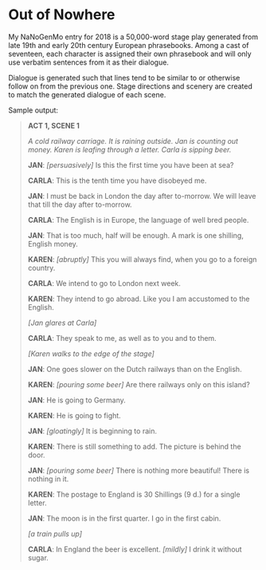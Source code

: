 # Out of Nowhere
My NaNoGenMo entry for 2018 is a 50,000-word stage play generated from late 19th and early 20th century European phrasebooks. Among a cast of seventeen, each character is assigned their own phrasebook and will only use verbatim sentences from it as their dialogue.

Dialogue is generated such that lines tend to be similar to or otherwise follow on from the previous one. Stage directions and scenery are created to match the generated dialogue of each scene.

Sample output:

>**ACT 1, SCENE 1**
>
>_A cold railway carriage. It is raining outside. Jan is counting out money. Karen is leafing through a letter. Carla is sipping beer._
>
>**JAN**:
> _[persuasively]_ Is this the first time you have been at sea?
>
>**CARLA**:
> This is the tenth time you have disobeyed me.
>
>**JAN**:
> I must be back in London the day after to-morrow. We will leave that till the day after to-morrow.
>
>**CARLA**:
> The English is in Europe, the language of well bred people.
>
>**JAN**:
> That is too much, half will be enough. A mark is one shilling, English money.
>
>**KAREN**:
> _[abruptly]_ This you will always find, when you go to a foreign country.
>
>**CARLA**:
> We intend to go to London next week.
>
>**KAREN**:
> They intend to go abroad. Like you I am accustomed to the English.
>
>_[Jan glares at Carla]_
>
>**CARLA**:
> They speak to me, as well as to you and to them.
>
>_[Karen walks to the edge of the stage]_
>
>**JAN**:
> One goes slower on the Dutch railways than on the English.
>
>**KAREN**:
> _[pouring some beer]_ Are there railways only on this island?
>
>**JAN**:
> He is going to Germany.
>
>**KAREN**:
> He is going to fight.
>
>**JAN**:
> _[gloatingly]_ It is beginning to rain.
>
>**KAREN**:
> There is still something to add. The picture is behind the door.
>
>**JAN**:
> _[pouring some beer]_ There is nothing more beautiful! There is nothing in it.
>
>**KAREN**:
> The postage to England is 30 Shillings (9 d.) for a single letter.
>
>**JAN**:
> The moon is in the first quarter. I go in the first cabin.
>
>_[a train pulls up]_
>
>**CARLA**:
> In England the beer is excellent. _[mildly]_ I drink it without sugar.
